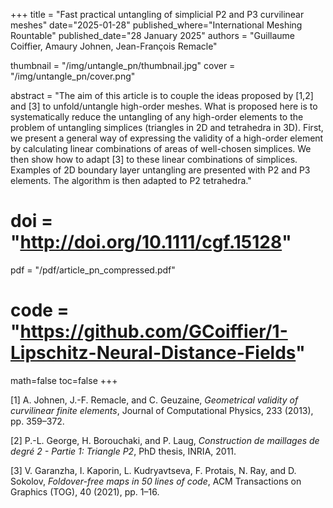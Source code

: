 +++
title = "Fast practical untangling of simplicial P2 and P3 curvilinear meshes"
date="2025-01-28"
published_where="International Meshing Rountable"
published_date="28 January 2025"
authors = "Guillaume Coiffier, Amaury Johnen, Jean-François Remacle"

thumbnail = "/img/untangle_pn/thumbnail.jpg"
cover = "/img/untangle_pn/cover.png"

abstract = "The aim of this article is to couple the ideas proposed by [1,2] and [3] to unfold/untangle high-order meshes.  What is proposed here is to systematically reduce the untangling of any high-order elements to the problem of untangling simplices (triangles in 2D and tetrahedra in 3D). First, we present a general way of expressing the validity of a high-order element by calculating linear combinations of areas of well-chosen simplices. We then show how to adapt [3] to these linear combinations of simplices. Examples of 2D boundary layer untangling are presented with P2 and P3 elements. The algorithm is then adapted to P2 tetrahedra."

# doi = "http://doi.org/10.1111/cgf.15128"
pdf = "/pdf/article_pn_compressed.pdf"
# code = "https://github.com/GCoiffier/1-Lipschitz-Neural-Distance-Fields"

math=false
toc=false
+++

[1] A. Johnen, J.-F. Remacle, and C. Geuzaine, _Geometrical validity of curvilinear finite elements_, Journal of Computational Physics, 233 (2013), pp. 359–372.

[2] P.-L. George, H. Borouchaki, and P. Laug, _Construction de maillages de degré 2 - Partie 1: Triangle P2_, PhD thesis, INRIA, 2011.

[3] V. Garanzha, I. Kaporin, L. Kudryavtseva, F. Protais, N. Ray, and D. Sokolov, _Foldover-free maps in 50 lines of code_, ACM Transactions on Graphics (TOG), 40 (2021), pp. 1–16.

